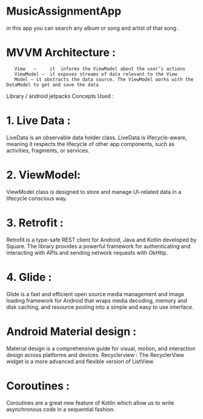 # MusicAssignmentApp
in this app you can search any album or song and artist of that song .



# MVVM Architecture : 
       View   —     it  informs the ViewModel about the user’s actions
       ViewModel —  it exposes streams of data relevant to the View
       Model — it abstracts the data source. The ViewModel works with the DataModel to get and save the data

Library / android jetpacks Concepts  Used :

# 1.  Live Data : 
LiveData is an observable data holder class. LiveData is lifecycle-aware, meaning it respects the lifecycle of other app components, such as activities, fragments,   or services.

# 2. ViewModel:
ViewModel class is designed to store and manage UI-related data in a lifecycle conscious way. 

# 3. Retrofit : 
Retrofit is a type-safe REST client for Android, Java and Kotlin developed by Square. The library provides a powerful framework for authenticating and interacting with APIs and sending network requests with OkHttp.

# 4. Glide :  
Glide is a fast and efficient open source media management and image loading framework for Android that wraps media decoding, memory and disk caching, and resource pooling into a simple and easy to use interface. 

# Android Material design :
Material design is a comprehensive guide for visual, motion, and interaction design across platforms and devices. 
Recyclerview : The RecyclerView widget is a more advanced and flexible version of ListView.
    
#  Coroutines :
Coroutines are a great new feature of Kotlin which allow us  to write asynchronous code in a sequential fashion.


